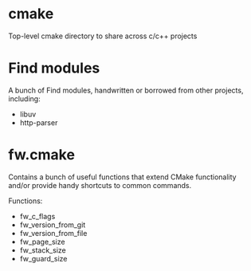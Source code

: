 # cmake
Top-level cmake directory to share across c/c++ projects

# Find modules
A bunch of Find modules, handwritten or borrowed from other projects, including:

* libuv
* http-parser

fw.cmake
========
Contains a bunch of useful functions that extend CMake functionality and/or provide handy shortcuts to common commands.

Functions:

* fw_c_flags
* fw_version_from_git
* fw_version_from_file
* fw_page_size
* fw_stack_size
* fw_guard_size
